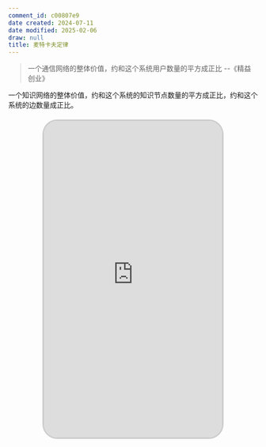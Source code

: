 ```yaml
---
comment_id: c00807e9
date created: 2024-07-11
date modified: 2025-02-06
draw: null
title: 麦特卡夫定律
---
```

> 一个通信网络的整体价值，约和这个系统用户数量的平方成正比 --《精益创业》

一个知识网络的整体价值，约和这个系统的知识节点数量的平方成正比，约和这个系统的边数量成正比。

<iframe src="https://v3-web.douyinvod.com/776fe168834b0838d81aadabf7dd0d6f/669bb376/video/tos/cn/tos-cn-ve-15/oc8HlQFWyqAE3iBNBHfhg6z5AxAeUqQEI3N3Do/?a=6383&ch=26&cr=3&dr=0&lr=all&cd=0%7C0%7C0%7C3&cv=1&br=777&bt=777&cs=0&ds=3&ft=pEaFx4hZffPdHK~2N12NvAq-antLjrKd88d.RkaTYCWjljVhWL6&mime_type=video_mp4&qs=0&rc=NDQ3aDY8ZmU1M2k5PDo8OkBpMzU6eTo6ZnZrcDMzNGkzM0AxNWMuLzBeNjMxLWAvMl4tYSNfYy1vcjRnbjNgLS1kLTBzcw%3D%3D&btag=c0000e00020000&cquery=100o_100w_100B_100H_100K&dy_q=1721469199&feature_id=f0150a16a324336cda5d6dd0b69ed299&l=2024072017531897D95E99D40BD48FB77F" allowfullscreen="true" style="border-radius: 30px; overflow: hidden; border: 3px solid #ccc; width: 360px; height: 640px; display: block; margin: 20px auto; aspect-ratio: 9 / 16;" frameborder="0"></iframe>

